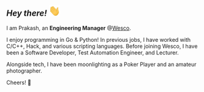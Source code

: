 ## _Hey  there!_  <img src="https://raw.githubusercontent.com/Dumberdore/dumberdore.github.io/main/assets/img/wave.gif" width="30">


I am Prakash, an **Engineering Manager** @[Wesco](https://wesco.com).

I enjoy programming in Go & Python! In previous jobs, I have worked with C/C++, Hack, and various scripting languages.
Before joining Wesco, I have been a Software Developer, Test Automation Engineer, and Lecturer.

Alongside tech, I have been moonlighting as a Poker Player and an amateur photographer.

Cheers! 🍻
